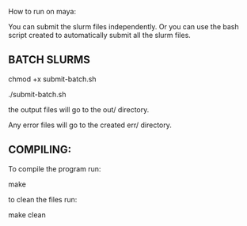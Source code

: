 How to run on maya:

You can submit the slurm files independently.  Or you can use the bash script created to automatically submit all the slurm files.  


BATCH SLURMS
--------------------------------

chmod +x submit-batch.sh

./submit-batch.sh

the output files will go to the out/ directory.

Any error files will go to the created err/ directory.


COMPILING:
--------------------------------

To compile the program run:

make

to clean the files run:

make clean

